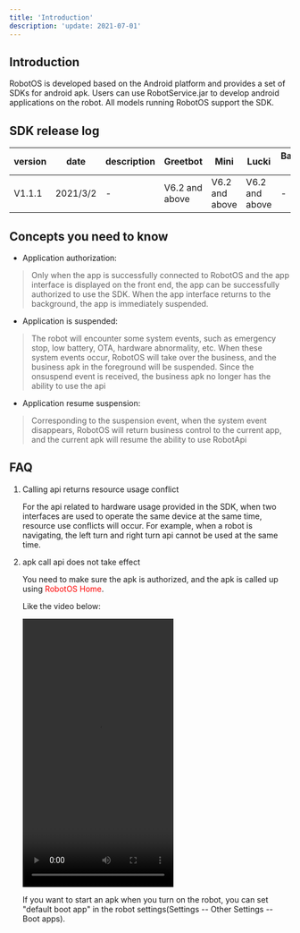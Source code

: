 ```yaml
---
title: 'Introduction'
description: 'update: 2021-07-01'
---
```


## Introduction
RobotOS is developed based on the Android platform and provides a set of SDKs for android apk. Users can use RobotService.jar to develop android applications on the robot. All models running RobotOS support the SDK.

## SDK release log

<div class="fixed-table bordered-table">

|version|date|description|Greetbot|Mini|Lucki|Baoxiaodi MAX|Baodaping|
|-|-|-|-|-|-|-|-|
|V1.1.1|2021/3/2|-|V6.2 and above|V6.2 and above|V6.2 and above|-|-|

</div>



## Concepts you need to know
+ Application authorization: 
>Only when the app is successfully connected to RobotOS and the app interface is displayed on the front end, the app can be successfully authorized to use the SDK. When the app interface returns to the background, the app is immediately suspended.
+ Application is suspended: 
>The robot will encounter some system events, such as emergency stop, low battery, OTA, hardware abnormality, etc. When these system events occur, RobotOS will take over the business, and the business apk in the foreground will be suspended. Since the onsuspend event is received, the business apk no longer has the ability to use the api
+ Application resume suspension: 
>Corresponding to the suspension event, when the system event disappears, RobotOS will return business control to the current app, and the current apk will resume the ability to use RobotApi



## FAQ
1. Calling api returns resource usage conflict

   For the api related to hardware usage provided in the SDK, when two interfaces are used to operate the same device at the same time, resource use conflicts will occur. For example, when a robot is navigating, the left turn and right turn api cannot be used at the same time.

2. apk call api does not take effect

   You need to make sure the apk is authorized, and the apk is called up using <font color=red>RobotOS Home</font>. 
   
   Like the video below:
   
   <video width="270" height="480" controls>
   <source src="./assets/use-robotos-home.mp4" type="video/mp4"> 
   </video>

   If you want to start an apk when you turn on the robot, you can set "default boot app" in the robot settings(Settings -- Other Settings -- Boot apps). 